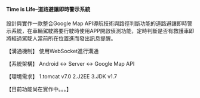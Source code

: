 #### Time is Life–道路避讓即時警示系統 

設計與實作一款整合Google Map API導航技術與路徑判斷功能的道路避讓即時警示系統，在車輛駕駛將要行駛時使用APP開啟偵測功能，定時判斷是否有救護車即將經過駕駛人當前所在位置進而發出訊息提醒。

【溝通機制】
使用WebSocket進行溝通

【系統架構】
Android <-> Server <-> Google Map API

【環境需求】
1.tomcat v7.0
2.J2EE
3.JDK v1.7

【目前功能尚在實作中。。。】


